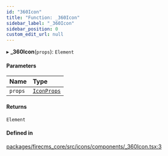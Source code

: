 ```yaml
---
id: "360Icon"
title: "Function: _360Icon"
sidebar_label: "_360Icon"
sidebar_position: 0
custom_edit_url: null
---
```


▸ **_360Icon**(`props`): `Element`

#### Parameters

| Name | Type |
| :------ | :------ |
| `props` | [`IconProps`](../types/IconProps.md) |

#### Returns

`Element`

#### Defined in

[packages/firecms_core/src/icons/components/_360Icon.tsx:3](https://github.com/FireCMSco/firecms/blob/d45f3739/packages/firecms_core/src/icons/components/_360Icon.tsx#L3)
